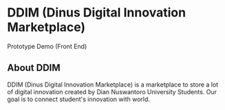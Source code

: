 # DDIM (Dinus Digital Innovation Marketplace)
Prototype Demo (Front End)

## About DDIM

DDIM (Dinus Digital Innovation Marketplace) is a marketplace to store a lot of digital innovation created by Dian Nuswantoro University Students. Our goal is to connect student's innovation with world.
